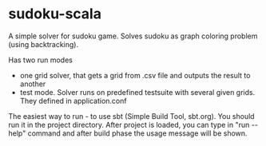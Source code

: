 sudoku-scala
============

A simple solver for sudoku game. Solves sudoku as graph coloring problem (using backtracking).

Has two run modes
- one grid solver, that gets a grid from .csv file and outputs the result to another
- test mode. Solver runs on predefined testsuite with several given grids. They defined in application.conf

The easiest way to run - to use sbt (Simple Build Tool, sbt.org). You should run it in the project directory.
After project is loaded, you can type in "run --help" command and after build phase the usage message will be shown.
